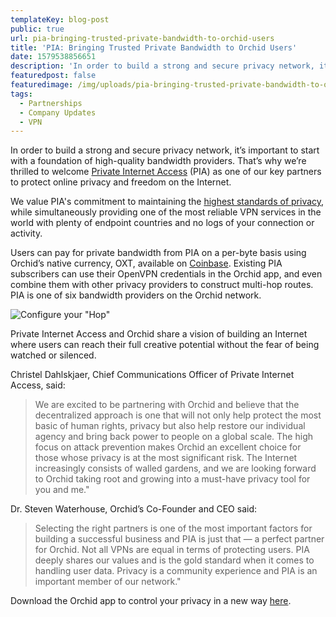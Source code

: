 ```yaml
---
templateKey: blog-post
public: true
url: pia-bringing-trusted-private-bandwidth-to-orchid-users
title: 'PIA: Bringing Trusted Private Bandwidth to Orchid Users'
date: 1579538856651
description: 'In order to build a strong and secure privacy network, it’s important to start with a foundation of high-quality bandwidth providers. That’s why we’re thrilled to welcome Private Internet Access (PIA) as one of our key partners to protect online privacy and freedom on the Internet.'
featuredpost: false
featuredimage: /img/uploads/pia-bringing-trusted-private-bandwidth-to-orchid-users.jpg
tags:
  - Partnerships
  - Company Updates
  - VPN
---
```

In order to build a strong and secure privacy network, it’s important to start with a foundation of high-quality bandwidth providers. That’s why we’re thrilled to welcome [Private Internet Access](https://www.privateinternetaccess.com/) (PIA) as one of our key partners to protect online privacy and freedom on the Internet.

We value PIA's commitment to maintaining the [highest standards of privacy](https://www.pcmag.com/picks/the-best-vpn-services), while simultaneously providing one of the most reliable VPN services in the world with plenty of endpoint countries and no logs of your connection or activity.  

Users can pay for private bandwidth from PIA on a per-byte basis using Orchid’s native currency, OXT, available on [Coinbase](https://www.coinbase.com/price/orchid). Existing PIA subscribers can use their OpenVPN credentials in the Orchid app, and even combine them with other privacy providers to construct multi-hop routes. PIA is one of six bandwidth providers on the Orchid network.

![Configure your "Hop"](/img/uploads/pia-bringing-trusted-private-bandwidth-to-orchid-users-hop.png)

Private Internet Access and Orchid share a vision of building an Internet where users can reach their full creative potential without the fear of being watched or silenced.

Christel Dahlskjaer, Chief Communications Officer of Private Internet Access, said:

> We are excited to be partnering with Orchid and believe that the decentralized approach is one that will not only help protect the most basic of human rights, privacy but also help restore our individual agency and bring back power to people on a global scale. The high focus on attack prevention makes Orchid an excellent choice for those whose privacy is at the most significant risk. The Internet increasingly consists of walled gardens, and we are looking forward to Orchid taking root and growing into a must-have privacy tool for you and me."

Dr. Steven Waterhouse, Orchid’s Co-Founder and CEO said:

> Selecting the right partners is one of the most important factors for building a successful business and PIA is just that — a perfect partner for Orchid. Not all VPNs are equal in terms of protecting users. PIA deeply shares our values and is the gold standard when it comes to handling user data. Privacy is a community experience and PIA is an important member of our network."

Download the Orchid app to control your privacy in a new way [here](https://www.orchid.com/download).